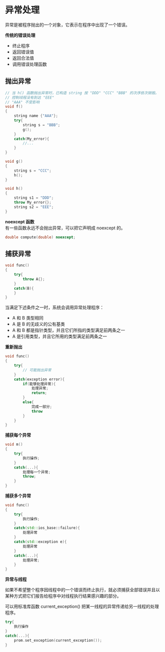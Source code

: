 # 异常处理

异常是被程序抛出的一个对象，它表示在程序中出现了一个错误。

**传统的错误处理**

* 终止程序
* 返回错误值
* 返回合法值
* 调用错误处理函数



## 抛出异常

```c++
// 当 h() 函数抛出异常时，已构造 string 按 "DDD" "CCC" "BBB" 的次序依次销毁。
// 控制线程没有到达 "EEE"
// "AAA" 不受影响
void f()
{
	string name {"AAA"};
	try{
		string s = "BBB";
		g();
	}
	catch(My_error){
		//...
	}
}

void g()
{
    string s = "CCC";
    h();
}

void h()
{
    string s1 = "DDD";
    throw My_error{};
    string s2 = "EEE";
}
```

**noexcept 函数**  
有一些函数永远不会抛出异常，可以把它声明成 noexcept 的。

```c++
double compute(double) noexcept;
```



## 捕获异常

```c++
void func()
{
	try{
		throw A{};
	}
	catch(B){
	}
}
```

当满足下述条件之一时，系统会调用异常处理程序：

* A 和 B 类型相同
* A 是 B 的无歧义的公有基类
* A 和 B 都是指针类型，并且它们所指的类型满足前两条之一
* A 是引用类型，并且它所用的类型满足前两条之一

**重新抛出**

```c++
void func()
{
	try{
		// 可能抛出异常
	}
    catch(exception error){
        if(能够处理异常){
            处理异常;
            return;
        }
        else{
            完成一部分;
            throw
        }
    }
}
```

**捕获每个异常**

```c++
void m()
{
	try{
		执行操作;
	}
	catch(...){
		处理每一个异常;
		throw;
	}
}
```

**捕获多个异常**

```c++
void func()
{
	try{
		执行操作;
	}
	catch(std::ios_base::failure){
		处理异常
	}
	catch(std::exception e){
		处理异常
	}
	catch(...){
		处理异常;
	}
}
```

**异常与线程**

如果不希望整个程序因线程中的一个错误而终止执行，就必须捕获全部错误并且以某种方式把它们报告给程序中对线程执行结果感兴趣的部分。

可以用标准库函数 current_exception() 把某一线程的异常传递给另一线程的处理程序。

```c++
try{
	执行操作
}
catch(...){
	prom.set_exception(current_exception());
}
```

